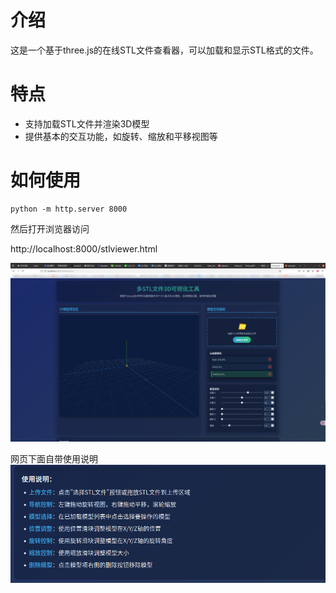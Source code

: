 # 介绍
这是一个基于three.js的在线STL文件查看器，可以加载和显示STL格式的文件。

# 特点
- 支持加载STL文件并渲染3D模型
- 提供基本的交互功能，如旋转、缩放和平移视图等

# 如何使用

```shell
python -m http.server 8000
```

然后打开浏览器访问 

http://localhost:8000/stlviewer.html


![Alt text](./imgs/image.png)

网页下面自带使用说明
![Alt text](./imgs/image-1.png)